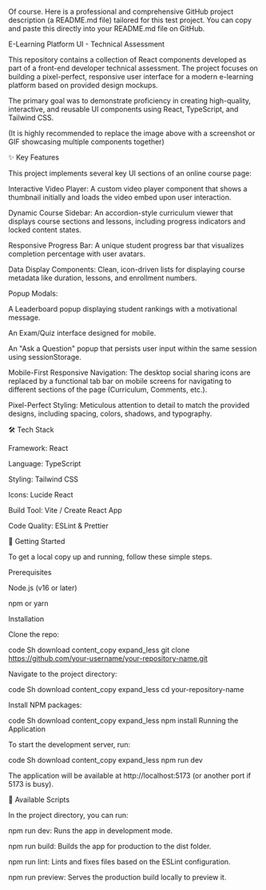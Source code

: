 Of course. Here is a professional and comprehensive GitHub project description (a README.md file) tailored for this test project. You can copy and paste this directly into your README.md file on GitHub.

E-Learning Platform UI - Technical Assessment

This repository contains a collection of React components developed as part of a front-end developer technical assessment. The project focuses on building a pixel-perfect, responsive user interface for a modern e-learning platform based on provided design mockups.

The primary goal was to demonstrate proficiency in creating high-quality, interactive, and reusable UI components using React, TypeScript, and Tailwind CSS.

(It is highly recommended to replace the image above with a screenshot or GIF showcasing multiple components together)

✨ Key Features

This project implements several key UI sections of an online course page:

Interactive Video Player: A custom video player component that shows a thumbnail initially and loads the video embed upon user interaction.

Dynamic Course Sidebar: An accordion-style curriculum viewer that displays course sections and lessons, including progress indicators and locked content states.

Responsive Progress Bar: A unique student progress bar that visualizes completion percentage with user avatars.

Data Display Components: Clean, icon-driven lists for displaying course metadata like duration, lessons, and enrollment numbers.

Popup Modals:

A Leaderboard popup displaying student rankings with a motivational message.

An Exam/Quiz interface designed for mobile.

An "Ask a Question" popup that persists user input within the same session using sessionStorage.

Mobile-First Responsive Navigation: The desktop social sharing icons are replaced by a functional tab bar on mobile screens for navigating to different sections of the page (Curriculum, Comments, etc.).

Pixel-Perfect Styling: Meticulous attention to detail to match the provided designs, including spacing, colors, shadows, and typography.

🛠️ Tech Stack

Framework: React

Language: TypeScript

Styling: Tailwind CSS

Icons: Lucide React

Build Tool: Vite / Create React App

Code Quality: ESLint & Prettier

🚀 Getting Started

To get a local copy up and running, follow these simple steps.

Prerequisites

Node.js (v16 or later)

npm or yarn

Installation

Clone the repo:

code
Sh
download
content_copy
expand_less
git clone https://github.com/your-username/your-repository-name.git

Navigate to the project directory:

code
Sh
download
content_copy
expand_less
cd your-repository-name

Install NPM packages:

code
Sh
download
content_copy
expand_less
npm install
Running the Application

To start the development server, run:

code
Sh
download
content_copy
expand_less
npm run dev

The application will be available at http://localhost:5173 (or another port if 5173 is busy).

📜 Available Scripts

In the project directory, you can run:

npm run dev: Runs the app in development mode.

npm run build: Builds the app for production to the dist folder.

npm run lint: Lints and fixes files based on the ESLint configuration.

npm run preview: Serves the production build locally to preview it.
